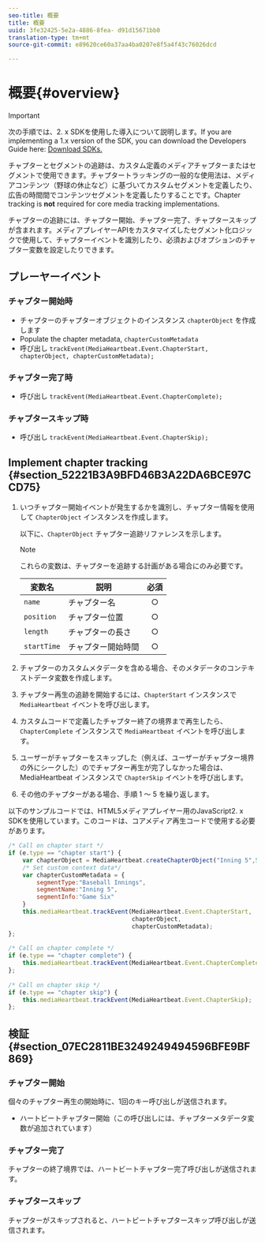 ```yaml
---
seo-title: 概要
title: 概要
uuid: 3fe32425-5e2a-4886-8fea- d91d15671bb0
translation-type: tm+mt
source-git-commit: e89620ce60a37aa4ba0207e8f5a4f43c76026dcd

---
```



# 概要{#overview}

>[!IMPORTANT]
>
>次の手順では、2. x SDKを使用した導入について説明します。If you are implementing a 1.x version of the SDK, you can download the Developers Guide here: [Download SDKs.](/help/sdk-implement/download-sdks.md)

チャプターとセグメントの追跡は、カスタム定義のメディアチャプターまたはセグメントで使用できます。チャプタートラッキングの一般的な使用法は、メディアコンテンツ（野球の休止など）に基づいてカスタムセグメントを定義したり、広告の時間間でコンテンツセグメントを定義したりすることです。Chapter tracking is **not** required for core media tracking implementations.

チャプターの追跡には、チャプター開始、チャプター完了、チャプタースキップが含まれます。メディアプレイヤーAPIをカスタマイズしたセグメント化ロジックで使用して、チャプターイベントを識別したり、必須およびオプションのチャプター変数を設定したりできます。

## プレーヤーイベント

### チャプター開始時

* チャプターのチャプターオブジェクトのインスタンス `chapterObject` を作成します
* Populate the chapter metadata, `chapterCustomMetadata`
* 呼び出し `trackEvent(MediaHeartbeat.Event.ChapterStart, chapterObject, chapterCustomMetadata);`

### チャプター完了時

* 呼び出し `trackEvent(MediaHeartbeat.Event.ChapterComplete);`

### チャプタースキップ時

* 呼び出し `trackEvent(MediaHeartbeat.Event.ChapterSkip);`

## Implement chapter tracking {#section_52221B3A9BFD46B3A22DA6BCE97CCD75}

1. いつチャプター開始イベントが発生するかを識別し、チャプター情報を使用して `ChapterObject` インスタンスを作成します。

   以下に、`ChapterObject` チャプター追跡リファレンスを示します。

   >[!NOTE]
   >
   >これらの変数は、チャプターを追跡する計画がある場合にのみ必要です。

   | 変数名 | 説明 | 必須 |
   | --- | --- | :---: |
   | `name` | チャプター名 | ○ |
   | `position` | チャプター位置 | ○ |
   | `length` | チャプターの長さ | ○ |
   | `startTime` | チャプター開始時間 | ○ |

1. チャプターのカスタムメタデータを含める場合、そのメタデータのコンテキストデータ変数を作成します。
1. チャプター再生の追跡を開始するには、`ChapterStart` インスタンスで `MediaHeartbeat` イベントを呼び出します。
1. カスタムコードで定義したチャプター終了の境界まで再生したら、`ChapterComplete` インスタンスで `MediaHeartbeat` イベントを呼び出します。
1. ユーザーがチャプターをスキップした（例えば、ユーザーがチャプター境界の外にシークした）のでチャプター再生が完了しなかった場合は、MediaHeartbeat インスタンスで `ChapterSkip` イベントを呼び出します。
1. その他のチャプターがある場合、手順 1 ～ 5 を繰り返します。

以下のサンプルコードでは、HTML5メディアプレイヤー用のJavaScript2. x SDKを使用しています。このコードは、コアメディア再生コードで使用する必要があります。

```js
/* Call on chapter start */ 
if (e.type == "chapter start") { 
    var chapterObject = MediaHeartbeat.createChapterObject("Inning 5",5,500,2500); 
    /* Set custom context data*/ 
    var chapterCustomMetadata = { 
        segmentType:"Baseball Innings", 
        segmentName:"Inning 5", 
        segmentInfo:"Game Six" 
    } 
    this.mediaHeartbeat.trackEvent(MediaHeartbeat.Event.ChapterStart,  
                                   chapterObject,  
                                   chapterCustomMetadata); 
}; 
 
/* Call on chapter complete */ 
if (e.type == "chapter complete") { 
    this.mediaHeartbeat.trackEvent(MediaHeartbeat.Event.ChapterComplete); 
}; 
 
/* Call on chapter skip */ 
if (e.type == "chapter skip") { 
    this.mediaHeartbeat.trackEvent(MediaHeartbeat.Event.ChapterSkip); 
}; 
```

## 検証 {#section_07EC2811BE3249249494596BFE9BF869}

### チャプター開始

個々のチャプター再生の開始時に、1回のキー呼び出しが送信されます。

* ハートビートチャプター開始（この呼び出しには、チャプターメタデータ変数が追加されています）

### チャプター完了

チャプターの終了境界では、ハートビートチャプター完了呼び出しが送信されます。

### チャプタースキップ

チャプターがスキップされると、ハートビートチャプタースキップ呼び出しが送信されます。
